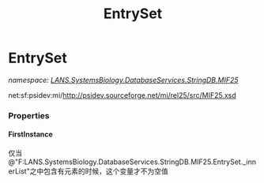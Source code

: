 ﻿---
title: EntrySet
---

# EntrySet
_namespace: [LANS.SystemsBiology.DatabaseServices.StringDB.MIF25](N-LANS.SystemsBiology.DatabaseServices.StringDB.MIF25.html)_

net:sf:psidev:mi/http://psidev.sourceforge.net/mi/rel25/src/MIF25.xsd




### Properties

#### FirstInstance
仅当@"F:LANS.SystemsBiology.DatabaseServices.StringDB.MIF25.EntrySet._innerList"之中包含有元素的时候，这个变量才不为空值
